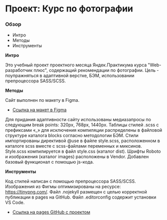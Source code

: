 

# Проект: Курс по фотографии

### Обзор
* Интро
* Методы
* Инструменты

**Интро**

Это учебный проект проектного месяца Яндек.Практикума курса "Web-разработчик плюс", содержащий рекомендации по фотографии. Цель - поупражняться в адаптивной верстке, БЭМ, использовании препроцессора SASS/SCSS.

**Методы**

Сайт выполнен по макету в Figma.
* [Ссылка на макет в Figma](https://www.figma.com/file/G3UWFlQmNtNs67751YiDH2/Month-of-Landings?node-id=6%3A1121)

Для придания адаптивности сайту использованы медиазапросы по следующим break points: 320px, 768px, 1440px.
Таблицы стилей .scss с префиксами «_» для исключения компиляции распределены в файловой структуре каталога blocks согласно методологии БЭМ. Стили импортированы директивой @use в файле style.scss, расположенном в каталоге scss вместе с scss-файлами переменных и миксинов. Style.scss компилируется в файл style.css (каталог dist).
Шрифты Roboto и изображения (каталог images) расположены в Vendor.
Добавлен базовый функционал с помощью js-кода.

**Инструменты**

Код стилей написан с помощью препроцессора SASS/SCSS.
Изображения из Фигмы оптимизированы на ресурсе: https://tinypng.com/. Файл .nojekyll размещен с целью корректной публикации в pages на GitHub. Файл .editorconfig содержит установки VS Code.

* [Ссылка на pages GitHub с проектом](https://vasaykh2.github.io/Month-of-Landings_photography-course/)
